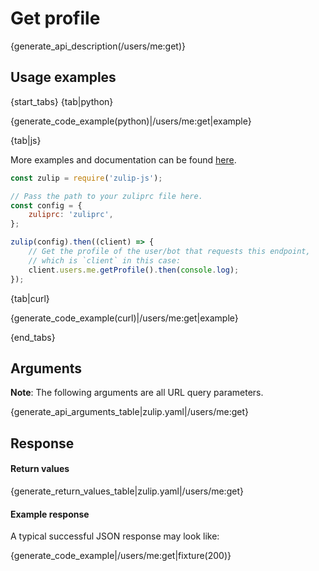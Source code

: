 # Get profile

{generate_api_description(/users/me:get)}

## Usage examples

{start_tabs}
{tab|python}

{generate_code_example(python)|/users/me:get|example}

{tab|js}

More examples and documentation can be found [here](https://github.com/zulip/zulip-js).
```js
const zulip = require('zulip-js');

// Pass the path to your zuliprc file here.
const config = {
    zuliprc: 'zuliprc',
};

zulip(config).then((client) => {
    // Get the profile of the user/bot that requests this endpoint,
    // which is `client` in this case:
    client.users.me.getProfile().then(console.log);
});
```

{tab|curl}

{generate_code_example(curl)|/users/me:get|example}

{end_tabs}

## Arguments

**Note**: The following arguments are all URL query parameters.

{generate_api_arguments_table|zulip.yaml|/users/me:get}

## Response

#### Return values

{generate_return_values_table|zulip.yaml|/users/me:get}

#### Example response

A typical successful JSON response may look like:

{generate_code_example|/users/me:get|fixture(200)}
